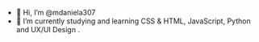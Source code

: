 - 👋 Hi, I’m @mdaniela307
- 🌱 I’m currently studying and learning CSS & HTML, JavaScript, Python and UX/UI Design .


<!---
mdaniela307/mdaniela307 is a ✨ special ✨ repository because its `README.md` (this file) appears on your GitHub profile.
You can click the Preview link to take a look at your changes.
--->
